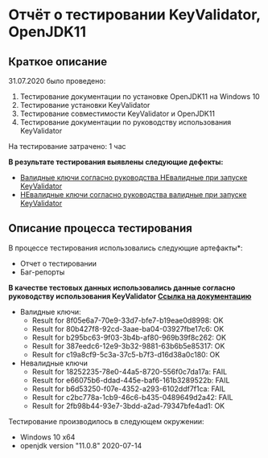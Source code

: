 # Отчёт о тестировании KeyValidator, OpenJDK11

## Краткое описание

31.07.2020 было проведено:
1. Тестирование документации по установке OpenJDK11 на Windows 10
1. Тестирование установки KeyValidator
1. Тестирование совместимости KeyValidator и OpenJDK11
1. Тестирование документации по руководству использования KeyValidator

На тестирование затрачено: 1 час

**В результате тестирования выявлены следующие дефекты:**
* [Валидные ключи согласно руководства НЕвалидные при запуске KeyValidator](https://github.com/EkaterinaLisovec/java-unit1-task1/issues/1)
* [НЕвалидные ключи согласно руководства валидные при запуске KeyValidator](https://github.com/EkaterinaLisovec/java-unit1-task1/issues/2)


## Описание процесса тестирования

В процессе тестирования использовались следующие артефакты*:
* Отчет о тестировании
* Баг-репорты

**В качестве тестовых данных использовались данные согласно руководству использования KeyValidator [Ссылка на документацию](https://github.com/netology-code/javaqa-homeworks/blob/master/intro/user-manual.md)**

* Валидные ключи:
    * Result for 8f05e6a7-70e9-33d7-bfe7-b19eae0d8998: OK
    * Result for 80b427f8-92cd-3aae-ba04-03927fbe17c6: OK
    * Result for b295bc63-9f03-3b4b-af80-969b39f8c262: OK
    * Result for 387eedc6-12e9-3b32-9881-63b6b5e85317: OK
    * Result for c19a8cf9-5c3a-37c5-b7f3-d16d38a0c180: OK
* Невалидные ключи
    * Result for 18252235-78e0-44a5-8720-556f0c7da17a: FAIL
    * Result for e66075b6-ddad-445e-baf6-161b3289522b: FAIL
    * Result for b6d53250-f07e-4352-a293-6102ddf7f1ca: FAIL
    * Result for c2bc778a-1cb9-46c6-b435-0489649d2a42: FAIL
    * Result for 2fb98b44-93e7-3bdd-a2ad-79347bfe4ad1: OK


Тестирование производилось в следующем окружении:
* Windows 10 x64
* openjdk version "11.0.8" 2020-07-14